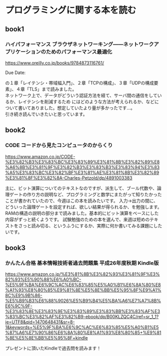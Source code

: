 # プログラミングに関する本を読む

## book1

### ハイパフォーマンス ブラウザネットワーキング――ネットワークアプリケーションのためのパフォーマンス最適化
https://www.oreilly.co.jp/books/9784873116761/

Due Date: 

の１章「レイテンシ・帯域幅入門」、２章「TCPの構成」、３章「UDPの構成要素」、４章「TLS」まで読みました。  
ネットワーク上で、データがどういう認証方法を経て、サーバ間の通信をしているか、レイテンシを削減するため
にはどのような方法が考えられるか、などについて書いてありました。想定していたより量が多かったです…。  
引き続き読んでいきたいと思っています。

## book2

### CODE コードから見たコンピュータのからくり

https://www.amazon.co.jp/CODE-%E3%82%B3%E3%83%BC%E3%83%89%E3%81%8B%E3%82%89%E8%A6%8B%E3%81%9F%E3%82%B3%E3%83%B3%E3%83%94%E3%83%A5%E3%83%BC%E3%82%BF%E3%81%AE%E3%81%8B%E3%82%89%E3%81%8F%E3%82%8A-Charles-Petzold/dp/4891003383

主に、ビット演算についてのテキストなのですが、派生して、ブール代数や、論理ゲートの作り方の説明など、プログラミングと数学にまたがって知りたかったことが書かれていたので、今週はこの本を読みたいです。
入力→出力の間に、どういった論理ゲートを設定すれば、欲しい結果が得られるか、を勉強します。
RAMの構造の説明の部分まで読みました。基本的にビット演算をベースにした内容がずっと続くようです。
試験勉強のための本を選んで、来週は短めのテキストをさっと読み切る、というふうにするか、実際に何か書いてみる課題にしたいです。

## book3

### かんたん合格 基本情報技術者過去問題集 平成26年度秋期 Kindle版

https://www.amazon.co.jp/%E3%81%8B%E3%82%93%E3%81%9F%E3%82%93%E5%90%88%E6%A0%BC-%E5%9F%BA%E6%9C%AC%E6%83%85%E5%A0%B1%E6%8A%80%E8%A1%93%E8%80%85%E9%81%8E%E5%8E%BB%E5%95%8F%E9%A1%8C%E9%9B%86-%E5%B9%B3%E6%88%9026%E5%B9%B4%E5%BA%A6%E7%A7%8B%E6%9C%9F-%E3%83%8E%E3%83%9E%E3%83%89%E3%83%BB%E3%83%AF%E3%83%BC%E3%82%AF%E3%82%B9-ebook/dp/B00KLZQC4C/ref=sr_1_1?ie=UTF8&qid=1470648431&sr=8-1&keywords=%E5%9F%BA%E6%9C%AC%E6%83%85%E5%A0%B1%E5%87%A6%E7%90%86%E6%8A%80%E8%A1%93%E8%80%85+%E9%81%8E%E5%8E%BB%E5%95%8F+kindle

プレゼントに頂いたKindleで過去問を読みます！
